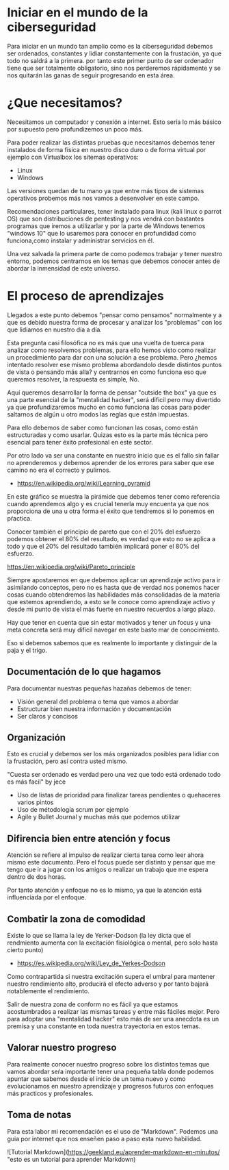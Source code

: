 # Iniciar en el mundo de la ciberseguridad
Para iniciar en un mundo tan amplio como es la ciberseguridad debemos ser ordenados, constantes y  lidiar constantemente con la frustación, ya que todo no saldrá a la primera. por tanto este primer punto de ser ordenador tiene que ser totalmente obligatorio, sino nos perderemos rápidamente y se nos quitarán las ganas de seguir progresando en esta área.

# ¿Que necesitamos?
Necesitamos un computador y conexión a internet. Esto sería lo más básico por supuesto pero profundizemos un poco más.

Para poder realizar las distintas pruebas que necesitamos debemos tener instalados de forma física en nuestro disco duro o de forma virtual  por ejemplo con Virtualbox los sitemas operativos:

* Linux
* Windows

Las versiones quedan de tu mano ya que entre más tipos de sistemas operativos probemos más nos vamos a desenvolver  en este campo.

Recomendaciones particulares, tener instalado  para linux (kali linux o parrot OS) que son distribuciones de pentesting y nos vendrá con bastantes programas que iremos a utilizarlar y por la parte de Windows tenemos "windows 10" que lo usaremos para conocer en profundidad como funciona,como instalar y administrar servicios en él.

Una vez salvada la primera parte de como podemos trabajar y tener nuestro entorno, podemos centrarnos en los temas que debemos conocer antes de abordar la inmensidad de este universo.

# El proceso de aprendizajes

Llegados a este punto debemos "pensar como pensamos" normalmente y a que es debido nuestra forma de procesar y analizar los "problemas" con los que lidiamos en nuestro día a día.

Esta pregunta casi filosófica no es más que una vuelta de tuerca para analizar como resolvemos problemas, para ello hemos visto como realizar un procedimiento para dar con una solución a ese problema. Pero ¿hemos intentado resolver ese mismo problema abordandolo desde distintos puntos de vista o pensando más  alla? y centrarnos en como funciona eso que queremos resolver, la respuesta es simple, No.

Aquí queremos desarrollar la forma de pensar "outside the box" ya que es una parte esencial de la "mentalidad hacker", será dificil pero muy divertido ya que profundizaremos mucho en como funciona las cosas para poder saltarnos de algún u otro modos las reglas que están impuestas.

Para ello debemos de saber como funcionan las cosas, como están estructuradas y como usarlar. Quizas esto es la parte más técnica pero esencial para tener éxito profesional en este sector.

Por otro lado va ser una constante en nuestro inicio que es el fallo sin fallar no aprenderemos y debemos aprender de los errores para saber que ese camino no era el correcto y pulirnos.



 * https://en.wikipedia.org/wiki/Learning_pyramid

 En este gráfico se muestra la pirámide que debemos tener como referencia cuando aprendemos algo y es crucial tenerla muy encuenta ya que nos proporciona de una u otra forma el éxito que tendremos si lo ponemos en pŕactica.

 Conocer también el principio de pareto que con el 20% del esfuerzo podemos obtener el 80% del resultado, es verdad que esto no se aplica a todo y que el 20% del resultado también implicará poner el 80% del esfuerzo.

 https://en.wikipedia.org/wiki/Pareto_principle


Siempre apostaremos en que debemos aplicar un aprendizaje activo para ir asimilando conceptos, pero no es hasta que de verdad nos ponemos hacer cosas cuando obtendremos las habilidades más consolidadas de la materia que estemos aprendiendo, a esto se le conoce como aprendizaje activo y desde mi punto de vista el más fuerte en nuestro recuerdos a largo plazo.



Hay que tener en cuenta que sin estar motivados y tener un focus y una meta concreta será muy dificil navegar en este basto mar de conocimiento.

Eso si debemos sabemos que es realmente lo importante y distinguir de la paja y el trigo.


## Documentación de lo que hagamos

Para documentar nuestras pequeñas hazañas debemos de tener:

* Visión general del problema o tema que vamos a abordar
* Estructurar bien nuestra información y documentación
* Ser claros y concisos


## Organización 

Esto es crucial y debemos ser los más organizados posibles para lidiar con la frustación, pero así contra usted mismo.

"Cuesta ser ordenado es verdad pero una vez que todo está ordenado todo es más facil" by jece

* Uso de listas de prioridad para finalizar tareas pendientes o quehaceres varios pintos
* Uso de métodología scrum por ejemplo
* Agile y Bullet Journal y muchas más que podemos utilizar


## Difirencia bien entre atención y focus

Atención se refiere al impulso de realizar cierta tarea como leer ahora mismo este documento. Pero el focus puede ser distinto y pensar que me tengo que ir a jugar con los amigos o realizar un trabajo que me espera dentro de dos horas.

Por tanto atención y enfoque no es lo mismo, ya que la atención está influenciada por el enfoque.


## Combatir la zona de comodidad

Existe lo que se llama la ley de Yerker-Dodson (la ley dicta que el rendmiento aumenta con la excitación fisiológica o mental, pero solo hasta cierto punto)

* https://es.wikipedia.org/wiki/Ley_de_Yerkes-Dodson

Como contrapartida si nuestra excitación supera el umbral para mantener nuestro rendimiento alto, producirá el efecto adverso y por tanto bajará notablemente el rendimiento.


Salir de nuestra zona de conform no es fácil ya que estamos acostumbrados a realizar las mismas tareas y entre más fáciles mejor. Pero para adoptar una "mentalidad hacker" esto más de ser una anecdota es un premisa y una constante en toda nuestra trayectoria en estos temas.

## Valorar nuestro progreso

Para realmente conocer nuestro progreso sobre los distintos temas que vamos abordar seŕa importante tener una pequeña tabla donde podemos apuntar que sabemos
desde el inicio de un tema nuevo y como evolucionamos en nuestro aprendizaje y progresos futuros con enfoques más practicos y profesionales.


## Toma de notas

Para esta labor mi recomendación es el uso de "Markdown". Podemos una guia por internet que nos enseñen paso a paso esta nuevo habilidad.

![Tutorial Markdown](https://geekland.eu/aprender-markdown-en-minutos/ "esto es un tutorial para aprender Markdown)